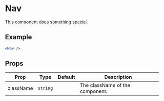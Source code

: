 # Nav

This component does something special.

## Example

```jsx
<Nav />
```

## Props

| Prop      | Type     | Default | Description                     |
| --------- | -------- | ------- | ------------------------------- |
| className | `string` |         | The className of the component. |
